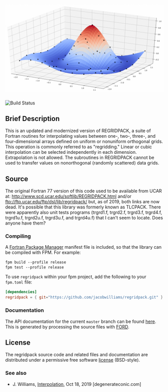 ![regridpack](media/logo.png)
============

![Build Status](https://github.com/jacobwilliams/regridpack/actions/workflows/CI.yml/badge.svg)

## Brief Description

This is an updated and modernized version of REGRIDPACK, a suite of Fortran routines
for interpolating values between one-, two-, three-, and four-dimensional arrays defined
on uniform or nonuniform orthogonal grids. This operation is commonly referred to as "regridding."
Linear or cubic interpolation can be selected independently in each dimension.
Extrapolation is not allowed. The subroutines in REGRIDPACK cannot be used to
transfer values on nonorthogonal (randomly scattered) data grids.

## Source

The original Fortran 77 version of this code used to be available from UCAR at: http://www.scd.ucar.edu/softlib/REGRIDPACK.html and/or ftp://ftp.ucar.edu/ftp/dsl/lib/regridpack/ but, as of 2019, both links are now dead. It's possible that this library was formerly known as TLCPACK. There were apparently also unit tests programs (trgrd1.f, trgrd2.f, trgrd3.f, trgrd4.f, trgrd1u.f, trgrd2u.f, trgrd3u.f, and trgrd4u.f) that I can't seem to locate. Does anyone have them?

### Compiling

A [Fortran Package Manager](https://github.com/fortran-lang/fpm) manifest file is included, so that the library can be compiled with FPM. For example:

```
fpm build --profile release
fpm test --profile release
```

To use `regridpack` within your fpm project, add the following to your `fpm.toml` file:
```toml
[dependencies]
regridpack = { git="https://github.com/jacobwilliams/regridpack.git" }
```

### Documentation

The API documentation for the current ```master``` branch can be found [here](https://jacobwilliams.github.io/regridpack/).  This is generated by processing the source files with [FORD](https://github.com/Fortran-FOSS-Programmers/ford).

## License

The regridpack source code and related files and documentation are distributed under a permissive free software [license](https://github.com/jacobwilliams/regridpack/blob/master/LICENSE.txt) (BSD-style).

### See also

 * J. Williams, [Interpolation](https://degenerateconic.com/interpolation.html), Oct 18, 2019 [degenerateconic.com]